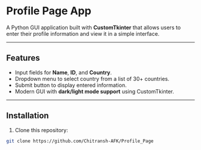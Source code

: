 # Profile Page App

A Python GUI application built with **CustomTkinter** that allows users to enter their profile information and view it in a simple interface.

---

## Features

- Input fields for **Name**, **ID**, and **Country**.  
- Dropdown menu to select country from a list of 30+ countries.  
- Submit button to display entered information.  
- Modern GUI with **dark/light mode support** using CustomTkinter.  

---

## Installation

1. Clone this repository:

```bash
git clone https://github.com/Chitransh-AFK/Profile_Page


